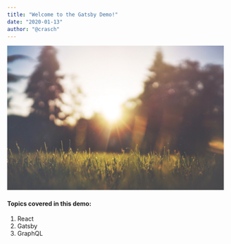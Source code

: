 ```yaml
---
title: "Welcome to the Gatsby Demo!"
date: "2020-01-13"
author: "@crasch"
---
```


![Grass](./grass.jpg)

#### Topics covered in this demo:
1. React
2. Gatsby
3. GraphQL